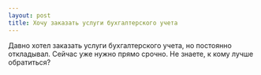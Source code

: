 ```yaml
---
layout: post 
title: Хочу заказать услуги бухгалтерского учета 
--- 
```

Давно хотел заказать услуги бухгалтерского учета, но постоянно откладывал. Сейчас уже нужно прямо срочно. Не знаете, к кому лучше обратиться?
